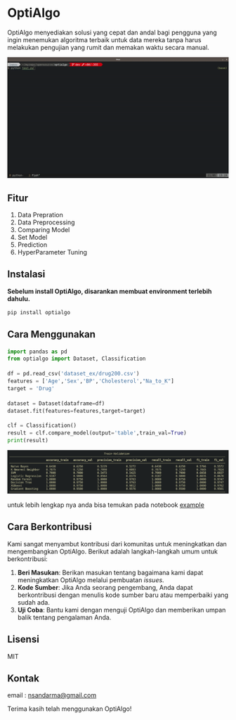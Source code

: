 # OptiAlgo
OptiAlgo menyediakan solusi yang cepat dan andal bagi pengguna yang ingin menemukan algoritma terbaik untuk data mereka tanpa harus melakukan pengujian yang rumit dan memakan waktu secara manual.

![image](https://raw.githubusercontent.com/nsandarma/OptiAlgo/master/images/demo.gif)

## Fitur
1. Data Prepration
2. Data Preprocessing
3. Comparing Model
4. Set Model
5. Prediction
6. HyperParameter Tuning

## Instalasi

**Sebelum install OptiAlgo, disarankan membuat environment terlebih dahulu.**

```bash
pip install optialgo
```

## Cara Menggunakan
```py
import pandas as pd
from optialgo import Dataset, Classification

df = pd.read_csv('dataset_ex/drug200.csv')
features = ['Age','Sex','BP','Cholesterol',"Na_to_K"]
target = 'Drug'

dataset = Dataset(dataframe=df)
dataset.fit(features=features,target=target)

clf = Classification()
result = clf.compare_model(output='table',train_val=True)
print(result)
```

![image](images/result.png)

untuk lebih lengkap nya anda bisa temukan pada notebook [example](https://github.com/nsandarma/OptiAlgo/blob/master/examples/classification.ipynb)


## Cara Berkontribusi
Kami sangat menyambut kontribusi dari komunitas untuk meningkatkan dan mengembangkan OptiAlgo. Berikut adalah langkah-langkah umum untuk berkontribusi:

1. **Beri Masukan**: Berikan masukan tentang bagaimana kami dapat meningkatkan OptiAlgo melalui pembuatan *issues*.
2. **Kode Sumber**: Jika Anda seorang pengembang, Anda dapat berkontribusi dengan menulis kode sumber baru atau memperbaiki yang sudah ada.
3. **Uji Coba**: Bantu kami dengan menguji OptiAlgo dan memberikan umpan balik tentang pengalaman Anda.

## Lisensi

MIT

## Kontak

email : nsandarma@gmail.com

Terima kasih telah menggunakan OptiAlgo!